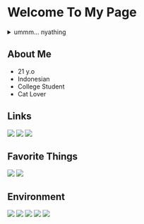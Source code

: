 # Welcome To My Page

<!--
**shikikan-neko08/shikikan-neko08** is a ✨ _special_ ✨ repository because its `README.md` (this file) appears on your GitHub profile.

Here are some ideas to get you started:

- 🔭 I’m currently working on ...
- 🌱 I’m currently learning ...
- 👯 I’m looking to collaborate on ...
- 🤔 I’m looking for help with ...
- 💬 Ask me about ...
- 📫 How to reach me: ...
- 😄 Pronouns: ...
- ⚡ Fun fact: ...
-->

<details>
  <summary>ummm... nyathing</summary>
  
"Dont pull my tail please." About this paperchild

You know i like cat so much especcially in loli things
Yeah, I'm obsessed with cat since i was ten. I like cat because they are so cute. My first cat, melet. She is one of most beloved cat in my school. I like her. I'm obsessed until now. Then melet just moved to new place. I met a cat again but now it was male. He always get closer to me when break time. I sometimes give him a food.
Then in november, 10 i just realized most of cat in my school are banned. I was cry and sad. But mr arif said try to ikhlas maybe allah will replace the new one
And a poetry from anonymous "Di sini, di jiwa cinta
Telah bertahta dirimu selengkap sayang, kasih, dan penerimaan
Semua hal baik tentangmu adalah alasan menyedia ruang energi agar kau terdampingi selalu senang sedihmu
Maafkan jika hari ini, terpaksa kupahitkan pilihan
"Kesenanganmu" kuambil sebentar
Agar bisa kau rasakan jenis bahagia lain tentang "manusia"
Bukan tentang hewan lucu berbulu halus berkaki empat
Air matamu siang tadi masih membekas di jiwa
Sungguh bukan inginku, tapi pilihan ini saja yang tersedia
Kelak, saat tlah kau nikmati relasi manusiawimu, katakan padaku bahwa aku tak salah hari ini

Terima kasih kepada "Abu Hurairah" @azhar_abdurrahim atas sabar tak bertepi untuk "Ibnu Hurairah"ku.
Semoga Allah membahagiakanmu sepanjang hayat sepanjang usia_ "

Yah i relized sometimes i like to disturb cat i'm sorry

But if you know i like #tsumiki from #acchikocchi
Than i like some anime that related to cat

Rip nicky and jacky
#neverforget
Hope you are in good condition
Happy -nyan-

#yaong #nekogirl #nekololi #paperchild #catgirl #loli #kawaii
  
</details>

## About Me
- 21 y.o
- Indonesian
- College Student
- Cat Lover

## Links
<a href='https://twitter.com/Shikikan_Neko08'>
  <img src='https://img.shields.io/badge/Twitter-Shikikan__Neko08-blue?style=flat-square'/></a>
<a href='https://osu.ppy.sh/users/7526560'>
  <img src='https://img.shields.io/badge/osu!%20profile-__Nekokatzen-ff69b4?style=flat-square'/></a>
<a href='https://www.reddit.com/user/arvadda/'>
  <img src='https://img.shields.io/badge/reddit-arvadda-orange?style=flat-square'/></a> 
  
## Favorite Things
<p align='left'>
  <img src='https://img.shields.io/badge/-Linux%20Ricing-brightgreen?style=flat-square'/>
  <img src='https://img.shields.io/badge/-cats-darkgreen?style=flat-square'/>
  
## Environment
<p align='left'>
  <img src='https://img.shields.io/badge/Laptop-X456URK-blue?style=flat-square'/>
  <img src='https://img.shields.io/badge/VM-Virtualbox-lightgrey?style=flat-square'/>
  <img src='https://img.shields.io/badge/OS-Windows%2010%2020H2-informational?style=flat-square'/>
  <img src='https://img.shields.io/badge/OS(VM)-Various-lightgrey?style=flat-square'/>
  <img src='https://img.shields.io/badge/IDE-Vscode%2C%20Vim%2C%20nano-success?style=flat-square'/>
  

  
  



